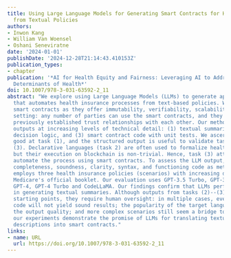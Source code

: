 ```yaml
---
title: Using Large Language Models for Generating Smart Contracts for Health Insurance
  from Textual Policies
authors:
- Inwon Kang
- William Van Woensel
- Oshani Seneviratne
date: '2024-01-01'
publishDate: '2024-12-28T21:14:43.410153Z'
publication_types:
- chapter
publication: '*AI for Health Equity and Fairness: Leveraging AI to Address Social
  Determinants of Health*'
doi: 10.1007/978-3-031-63592-2_11
abstract: "We explore using Large Language Models (LLMs) to generate application code
  that automates health insurance processes from text-based policies. We target blockchain-based
  smart contracts as they offer immutability, verifiability, scalability, and a trustless
  setting: any number of parties can use the smart contracts, and they need not have
  previously established trust relationships with each other. Our methodology generates
  outputs at increasing levels of technical detail: (1) textual summaries, (2) declarative
  decision logic, and (3) smart contract code with unit tests. We ascertain LLMs are
  good at task (1), and the structured output is useful to validate tasks (2) and
  (3). Declarative languages (task 2) are often used to formalize healthcare policies,
  but their execution on blockchain is non-trivial. Hence, task (3) attempts to directly
  automate the process using smart contracts. To assess the LLM output, we propose
  completeness, soundness, clarity, syntax, and functioning code as metrics. Our evaluation
  employs three health insurance policies (scenarios) with increasing difficulty from
  Medicare's official booklet. Our evaluation uses GPT-3.5 Turbo, GPT-3.5 Turbo 16K,
  GPT-4, GPT-4 Turbo and CodeLLaMA. Our findings confirm that LLMs perform quite well
  in generating textual summaries. Although outputs from tasks (2)--(3) are useful
  starting points, they require human oversight: in multiple cases, even ``runnable''
  code will not yield sound results; the popularity of the target language affects
  the output quality; and more complex scenarios still seem a bridge too far. Nevertheless,
  our experiments demonstrate the promise of LLMs for translating textual process
  descriptions into smart contracts."
links:
- name: URL
  url: https://doi.org/10.1007/978-3-031-63592-2_11
---
```

